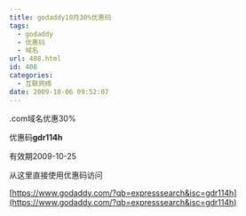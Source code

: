 ```yaml
---
title: godaddy10月30%优惠码
tags:
  - godaddy
  - 优惠码
  - 域名
url: 408.html
id: 408
categories:
  - 互联网络
date: 2009-10-06 09:52:07
---
```


.com域名优惠30%  

优惠码**gdr114h**  

有效期2009-10-25  

从这里直接使用优惠码访问  

[https://www.godaddy.com/?qb=expresssearch&isc=gdr114h](https://www.godaddy.com/?qb=expresssearch&isc=gdr114h)
